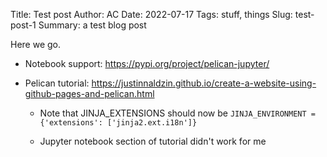 Title: Test post
Author: AC
Date: 2022-07-17
Tags: stuff, things
Slug: test-post-1
Summary: a test blog post

Here we go.  

- Notebook support: https://pypi.org/project/pelican-jupyter/  

- Pelican tutorial: https://justinnaldzin.github.io/create-a-website-using-github-pages-and-pelican.html  

    - Note that JINJA_EXTENSIONS should now be `JINJA_ENVIRONMENT = {'extensions': ['jinja2.ext.i18n']}`   
    
    - Jupyter notebook section of tutorial didn't work for me